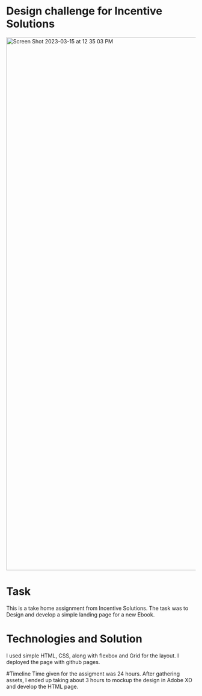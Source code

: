 # Design challenge for Incentive Solutions
<img width="1415" alt="Screen Shot 2023-03-15 at 12 35 03 PM" src="https://user-images.githubusercontent.com/29825015/225395166-e27c4051-9896-4899-a238-ea08b75c926b.png">

# Task

This is a take home assignment from Incentive Solutions. The task was to Design and develop a simple landing page for a new Ebook.

# Technologies and Solution
I used simple HTML, CSS, along with flexbox and Grid for the layout. I deployed the page with github pages.

#Timeline
Time given for the assigment was 24 hours. After gathering assets, I ended up taking about 3 hours to mockup the design in Adobe XD and develop the HTML page.
